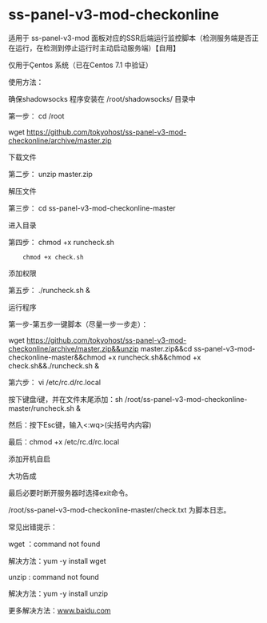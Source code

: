 # ss-panel-v3-mod-checkonline
适用于 ss-panel-v3-mod 面板对应的SSR后端运行监控脚本（检测服务端是否正在运行，在检测到停止运行时主动启动服务端）【自用】

仅用于Çentos 系统（已在Centos 7.1 中验证）

使用方法：

确保shadowsocks 程序安装在 /root/shadowsocks/ 目录中

第一步：
  cd /root
  
  wget https://github.com/tokyohost/ss-panel-v3-mod-checkonline/archive/master.zip

  下载文件
  
第二步：
  unzip master.zip

  解压文件
  
第三步：
  cd ss-panel-v3-mod-checkonline-master

  进入目录
  
第四步：
        chmod +x runcheck.sh

        chmod +x check.sh
        
        
  添加权限
  
第五步：
  ./runcheck.sh &

  运行程序
  
 第一步-第五步一键脚本（尽量一步一步走）：
 
 wget https://github.com/tokyohost/ss-panel-v3-mod-checkonline/archive/master.zip&&unzip master.zip&&cd ss-panel-v3-mod-checkonline-master&&chmod +x runcheck.sh&&chmod +x check.sh&&./runcheck.sh &
  
第六步：
  vi /etc/rc.d/rc.local

按下键盘i键，并在文件末尾添加：sh /root/ss-panel-v3-mod-checkonline-master/runcheck.sh & 
  
然后：按下Esc键，输入<:wq>(尖括号内内容)

最后：chmod +x /etc/rc.d/rc.local
  
  添加开机自启
  
  大功告成
  
最后必要时断开服务器时选择exit命令。

/root/ss-panel-v3-mod-checkonline-master/check.txt 为脚本日志。

常见出错提示：

wget ：command not found

解决方法：yum -y install wget

unzip : command not found

解决方法：yum -y install unzip

更多解决方法：www.baidu.com


